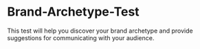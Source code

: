 # Brand-Archetype-Test
This test will help you discover your brand archetype and provide suggestions for communicating with your audience.
